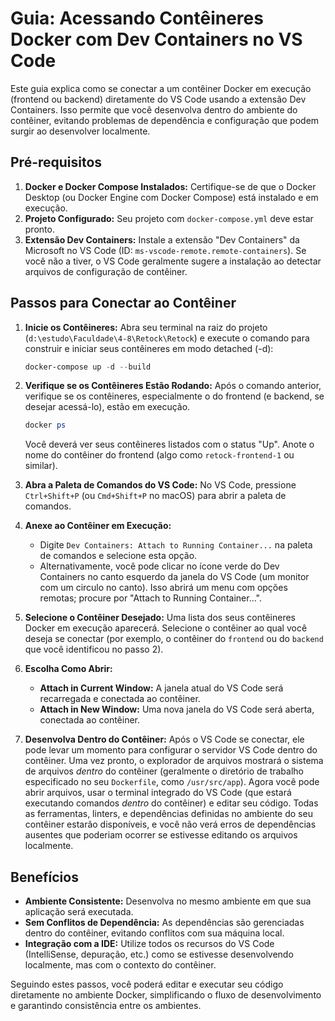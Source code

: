 # Guia: Acessando Contêineres Docker com Dev Containers no VS Code

Este guia explica como se conectar a um contêiner Docker em execução (frontend ou backend) diretamente do VS Code usando a extensão Dev Containers. Isso permite que você desenvolva dentro do ambiente do contêiner, evitando problemas de dependência e configuração que podem surgir ao desenvolver localmente.

## Pré-requisitos

1.  **Docker e Docker Compose Instalados:** Certifique-se de que o Docker Desktop (ou Docker Engine com Docker Compose) está instalado e em execução.
2.  **Projeto Configurado:** Seu projeto com `docker-compose.yml` deve estar pronto.
3.  **Extensão Dev Containers:** Instale a extensão "Dev Containers" da Microsoft no VS Code (ID: `ms-vscode-remote.remote-containers`). Se você não a tiver, o VS Code geralmente sugere a instalação ao detectar arquivos de configuração de contêiner.

## Passos para Conectar ao Contêiner

1.  **Inicie os Contêineres:**
    Abra seu terminal na raiz do projeto (`d:\estudo\Faculdade\4-8\Retock\Retock`) e execute o comando para construir e iniciar seus contêineres em modo detached (-d):
    ```powershell
    docker-compose up -d --build
    ```

2.  **Verifique se os Contêineres Estão Rodando:**
    Após o comando anterior, verifique se os contêineres, especialmente o do frontend (e backend, se desejar acessá-lo), estão em execução.
    ```powershell
    docker ps
    ```
    Você deverá ver seus contêineres listados com o status "Up". Anote o nome do contêiner do frontend (algo como `retock-frontend-1` ou similar).

3.  **Abra a Paleta de Comandos do VS Code:**
    No VS Code, pressione `Ctrl+Shift+P` (ou `Cmd+Shift+P` no macOS) para abrir a paleta de comandos.

4.  **Anexe ao Contêiner em Execução:**
    *   Digite `Dev Containers: Attach to Running Container...` na paleta de comandos e selecione esta opção.
    *   Alternativamente, você pode clicar no ícone verde do Dev Containers no canto esquerdo da janela do VS Code (um monitor com um circulo no canto). Isso abrirá um menu com opções remotas; procure por "Attach to Running Container...".

5.  **Selecione o Contêiner Desejado:**
    Uma lista dos seus contêineres Docker em execução aparecerá. Selecione o contêiner ao qual você deseja se conectar (por exemplo, o contêiner do `frontend` ou do `backend` que você identificou no passo 2).

6.  **Escolha Como Abrir:**
    *   **Attach in Current Window:** A janela atual do VS Code será recarregada e conectada ao contêiner.
    *   **Attach in New Window:** Uma nova janela do VS Code será aberta, conectada ao contêiner.

7.  **Desenvolva Dentro do Contêiner:**
    Após o VS Code se conectar, ele pode levar um momento para configurar o servidor VS Code dentro do contêiner. Uma vez pronto, o explorador de arquivos mostrará o sistema de arquivos *dentro* do contêiner (geralmente o diretório de trabalho especificado no seu `Dockerfile`, como `/usr/src/app`).
    Agora você pode abrir arquivos, usar o terminal integrado do VS Code (que estará executando comandos *dentro* do contêiner) e editar seu código. Todas as ferramentas, linters, e dependências definidas no ambiente do seu contêiner estarão disponíveis, e você não verá erros de dependências ausentes que poderiam ocorrer se estivesse editando os arquivos localmente.

## Benefícios

*   **Ambiente Consistente:** Desenvolva no mesmo ambiente em que sua aplicação será executada.
*   **Sem Conflitos de Dependência:** As dependências são gerenciadas dentro do contêiner, evitando conflitos com sua máquina local.
*   **Integração com a IDE:** Utilize todos os recursos do VS Code (IntelliSense, depuração, etc.) como se estivesse desenvolvendo localmente, mas com o contexto do contêiner.

Seguindo estes passos, você poderá editar e executar seu código diretamente no ambiente Docker, simplificando o fluxo de desenvolvimento e garantindo consistência entre os ambientes.
